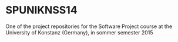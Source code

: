 # SPUNIKNSS14
One of the project repositories for the Software Project course at the University of Konstanz (Germany), in sommer semester 2015
